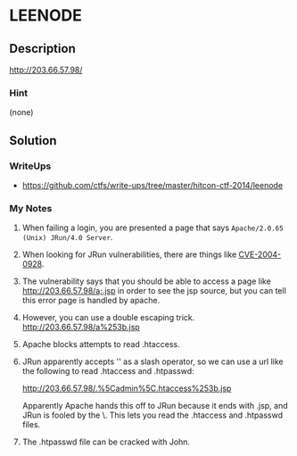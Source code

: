 
# LEENODE

## Description

http://203.66.57.98/

### Hint

(none)

## Solution

### WriteUps

- https://github.com/ctfs/write-ups/tree/master/hitcon-ctf-2014/leenode

### My Notes

1. When failing a login, you are presented a page that says `Apache/2.0.65
   (Unix) JRun/4.0 Server`.

1. When looking for JRun vulnerabilities, there are things like
   [CVE-2004-0928](http://www.cvedetails.com/cve/CVE-2004-0928/).

1. The vulnerability says that you should be able to access a page like
   http://203.66.57.98/a;.jsp in order to see the jsp source, but you can tell
   this error page is handled by apache.

1. However, you can use a double escaping trick. http://203.66.57.98/a%253b.jsp

1. Apache blocks attempts to read .htaccess.

1. JRun apparently accepts '\' as a slash operator, so we can use a url like
   the following to read .htaccess and .htpasswd:

   http://203.66.57.98/.%5Cadmin%5C.htaccess%253b.jsp

   Apparently Apache hands this off to JRun because it ends with .jsp, and JRun
   is fooled by the \\. This lets you read the .htaccess and .htpasswd files.

1. The .htpasswd file can be cracked with John.


